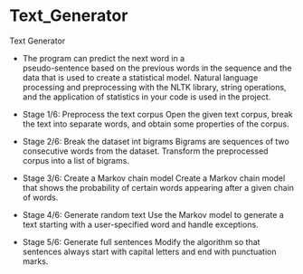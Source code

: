 # Text_Generator

Text Generator

- The program can predict the next word in a  
   pseudo-sentence based on the previous words in the sequence and the data that is used to create a statistical model. Natural language processing and preprocessing with the NLTK library, string operations, and the application of statistics in your code is used in the project.

- Stage 1/6: Preprocess the text corpus
  Open the given text corpus, break the text into separate words, and obtain some properties of the corpus.
- Stage 2/6: Break the dataset int bigrams
  Bigrams are sequences of two consecutive words from the dataset. Transform the preprocessed corpus into a list of bigrams.
- Stage 3/6: Create a Markov chain model
  Create a Markov chain model that shows the probability of certain words appearing after a given chain of words.
- Stage 4/6: Generate random text
  Use the Markov model to generate a text starting with a user-specified word and handle exceptions.
- Stage 5/6: Generate full sentences
  Modify the algorithm so that sentences always start with capital letters and end with punctuation marks.
